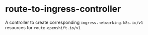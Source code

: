 # route-to-ingress-controller

A controller to create corresponding `ingress.networking.k8s.io/v1` resources for `route.openshift.io/v1`
